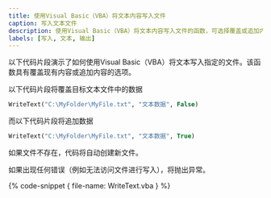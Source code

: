 ```yaml
---
title: 使用Visual Basic（VBA）将文本内容写入文件
caption: 写入文本文件
description: 使用Visual Basic（VBA）将文本内容写入文件的函数，可选择覆盖或追加内容。
labels: [写入, 文本, 输出]
---
```

以下代码片段演示了如何使用Visual Basic（VBA）将文本写入指定的文件。该函数具有覆盖现有内容或追加内容的选项。

以下代码片段将覆盖目标文本文件中的数据

~~~ vb
WriteText("C:\MyFolder\MyFile.txt", "文本数据", False)
~~~

而以下代码片段将追加数据

~~~ vb
WriteText("C:\MyFolder\MyFile.txt", "文本数据", True)
~~~

如果文件不存在，代码将自动创建新文件。

如果出现任何错误（例如无法访问文件进行写入），将抛出异常。

{% code-snippet { file-name: WriteText.vba } %}